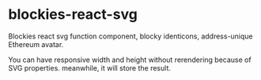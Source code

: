 # blockies-react-svg

Blockies react svg function component, blocky identicons, address-unique Ethereum avatar.

You can have responsive width and height without rerendering because of SVG properties. meanwhile, it will store the result.
